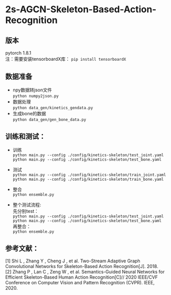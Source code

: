 2s-AGCN-Skeleton-Based-Action-Recognition
==

版本
--
pytorch 1.8.1  <br>
注：需要安装tensorboardX库：    `pip install tensorboardX`

数据准备
--
* npy数据转json文件  <br>
      `python numpy2json.py`     
* 数据处理  <br>
      `python data_gen/kinetics_gendata.py`
* 生成bone的数据  <br>
      `python data_gen/gen_bone_data.py`
 
训练和测试：
--

* 训练 <br>
  `python main.py --config ./config/kinetics-skeleton/test_joint.yaml`<br>
  `python main.py --config ./config/kinetics-skeleton/test_bone.yaml` <br>

* 测试  <br>
  `python main.py --config ./config/kinetics-skeleton/train_joint.yaml`<br>
  `python main.py --config ./config/kinetics-skeleton/train_bone.yaml` <br>
* 整合  <br>
  `python ensemble.py`     
  
* 整个测试流程: <br>
  先分别test： <br>
  `python main.py --config ./config/kinetics-skeleton/test_joint.yaml`<br>
  `python main.py --config ./config/kinetics-skeleton/test_bone.yaml` <br>
  再整合： <br>
  `python ensemble.py` <br>
  
参考文献：
--
[1] Shi L , Zhang Y , Cheng J , et al. Two-Stream Adaptive Graph Convolutional Networks for Skeleton-Based Action Recognition[J]. 2018. <br>
[2] Zhang P , Lan C , Zeng W , et al. Semantics-Guided Neural Networks for Efficient Skeleton-Based Human Action Recognition[C]// 2020 IEEE/CVF Conference on Computer Vision and Pattern Recognition (CVPR). IEEE, 2020.


